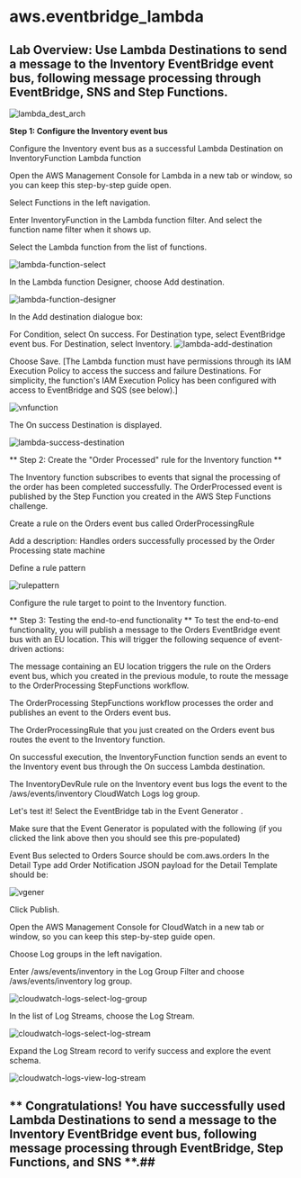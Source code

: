 # aws.eventbridge_lambda

## Lab Overview:  Use Lambda Destinations to send a message to the Inventory EventBridge event bus, following message processing through EventBridge, SNS and Step Functions. 


![lambda_dest_arch](https://user-images.githubusercontent.com/29739578/209454289-6c9d5ba1-054b-44c0-ab74-ff90faab916d.png)


**Step 1: Configure the Inventory event bus**


Configure the Inventory event bus as a successful Lambda Destination on InventoryFunction Lambda function

Open the AWS Management Console for Lambda in a new tab or window, so you can keep this step-by-step guide open.

Select Functions in the left navigation.

Enter InventoryFunction in the Lambda function filter. And select the function name filter when it shows up.

Select the Lambda function from the list of functions.

![lambda-function-select](https://user-images.githubusercontent.com/29739578/209454356-161587fc-a50b-474d-b85e-936bcde090a5.png)

In the Lambda function Designer, choose Add destination.

![lambda-function-designer](https://user-images.githubusercontent.com/29739578/209454397-d38c8130-a101-4770-b8be-8840622ca27f.png)

In the Add destination dialogue box:

For Condition, select On success.
For Destination type, select EventBridge event bus.
For Destination, select Inventory.
![lambda-add-destination](https://user-images.githubusercontent.com/29739578/209454406-64d37215-e8a0-4d53-8439-55b11c852eb1.png)

Choose Save. 
[The Lambda function must have permissions through its IAM Execution Policy to access the success and failure Destinations. For simplicity, the function's IAM Execution Policy has been configured with access to EventBridge and SQS (see below).]

![vnfunction](https://user-images.githubusercontent.com/29739578/209454428-f6407d3f-3864-46b4-b701-1b1a743b5f46.PNG)

The On success Destination is displayed.

![lambda-success-destination](https://user-images.githubusercontent.com/29739578/209454434-a2b3fea3-1a7a-4296-94ed-0cc5490485df.png)

** Step 2: Create the "Order Processed" rule for the Inventory function **

The Inventory function subscribes to events that signal the processing of the order has been completed successfully. The OrderProcessed event is published by the Step Function you created in the AWS Step Functions challenge.

Create a rule on the Orders event bus called OrderProcessingRule

Add a description: Handles orders successfully processed by the Order Processing state machine

Define a rule pattern

![rulepattern](https://user-images.githubusercontent.com/29739578/209454469-18c148fa-ccd0-4f0d-a5a8-bf48762148be.PNG)

Configure the rule target to point to the Inventory function.

** Step 3: Testing the end-to-end functionality **
To test the end-to-end functionality, you will publish a message to the Orders EventBridge event bus with an EU location. This will trigger the following sequence of event-driven actions:

The message containing an EU location triggers the rule on the Orders event bus, which you created in the previous module, to route the message to the OrderProcessing StepFunctions workflow.

The OrderProcessing StepFunctions workflow processes the order and publishes an event to the Orders event bus.

The OrderProcessingRule that you just created on the Orders event bus routes the event to the Inventory function.

On successful execution, the InventoryFunction function sends an event to the Inventory event bus through the On success Lambda destination.

The InventoryDevRule rule on the Inventory event bus logs the event to the /aws/events/inventory CloudWatch Logs log group.

Let's test it!
Select the EventBridge tab in the Event Generator .

Make sure that the Event Generator is populated with the following (if you clicked the link above then you should see this pre-populated)

Event Bus selected to Orders
Source should be com.aws.orders
In the Detail Type add Order Notification
JSON payload for the Detail Template should be:

![vgener](https://user-images.githubusercontent.com/29739578/209454494-49b06f72-147d-49d8-a084-031ddc14827c.PNG)

Click Publish.

Open the AWS Management Console for CloudWatch  in a new tab or window, so you can keep this step-by-step guide open.

Choose Log groups in the left navigation.

Enter /aws/events/inventory in the Log Group Filter and choose /aws/events/inventory log group.

![cloudwatch-logs-select-log-group](https://user-images.githubusercontent.com/29739578/209454505-e046577f-6732-4ce6-9072-3cfffe5dcb4e.png)

In the list of Log Streams, choose the Log Stream.

![cloudwatch-logs-select-log-stream](https://user-images.githubusercontent.com/29739578/209454512-3c788422-f554-4306-9732-6ac4021d54f9.png)

Expand the Log Stream record to verify success and explore the event schema.

![cloudwatch-logs-view-log-stream](https://user-images.githubusercontent.com/29739578/209454519-504b99d4-aaa7-4369-aa32-faf68ff700f5.png)

## ** Congratulations! You have successfully used Lambda Destinations to send a message to the Inventory EventBridge event bus, following message processing through EventBridge, Step Functions, and SNS **.##


